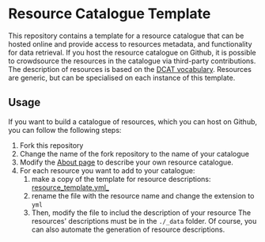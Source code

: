 # Resource Catalogue Template 

This repository contains a template for a resource catalogue that can be hosted online and provide access to resources metadata, and functionality for data retrieval. If you host the resource catalogue on Github, it is possible to crowdsource the resources in the catalogue via third-party contributions. The description of resources is based on the [DCAT vocabulary](https://www.w3.org/TR/vocab-dcat-2). Resources are generic, but can be specialised on each instance of this template. 

## Usage

If you want to build a catalogue of resources, which you can host on Github, you can follow the following steps:

1. Fork this repository
1. Change the name of the fork repository to the name of your catalogue
1. Modify the [About page](about.md) to describe your own resource catalogue.
1. For each resource you want to add to your catalogue: 
    1. make a copy of the template for resource descriptions: [resource_template.yml_](./_data/resource_template.yml_)
    1. rename the file with the resource name and change the extension to ```yml```
    1. Then, modify the file to includ the description of your resource 
    The resources' descriptions must be in the ```./_data``` folder. Of course, you can also automate the generation of resource descriptions. 
